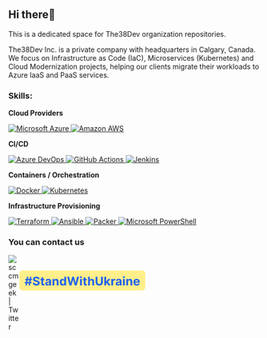 ## Hi there👋

This is a dedicated space for The38Dev organization repositories. 

The38Dev Inc. is a private company with headquarters in Calgary, Canada. We focus on Infrastructure as Code (IaC), Microservices (Kubernetes) and Cloud Modernization projects, helping our clients migrate their workloads to Azure IaaS and PaaS services.

### Skills: 

<p align="left">
<strong>Cloud Providers</strong> <p>

  <a href="https://portal.azure.com" target="_blank">
    <img src="https://img.shields.io/badge/microsoft%20azure-0089D6?style=for-the-badge&logo=microsoft-azure&logoColor=white" alt="Microsoft Azure">
  </a>

  <a href="https://aws.amazon.com/" target="_blank">
    <img src="https://img.shields.io/badge/Amazon_AWS-FF9900?style=for-the-badge&logo=amazonaws&logoColor=white" alt="Amazon AWS">
  </a>
</p>

<p align="left">
<strong>CI/CD</strong> <p>

  <a href="https://dev.azure.com" target="_blank">
    <img src="https://img.shields.io/badge/Azure_DevOps-0078D7?style=for-the-badge&logo=azure-devops&logoColor=white" alt="Azure DevOps">
  </a>
  
  <a href="https://github.com/features/actions" target="_blank">
    <img src="https://img.shields.io/badge/GitHub_Actions-2088FF?style=for-the-badge&logo=github-actions&logoColor=white" alt="GitHub Actions"> 
  </a>
  
  <a href="https://www.jenkins.io" target="_blank">
    <img src="https://img.shields.io/badge/Jenkins-D24939?style=for-the-badge&logo=Jenkins&logoColor=white" alt="Jenkins">
  </a>
</p>

<p align="left">
<strong>Containers / Orchestration</strong> <p>

  <a href="https://www.docker.com" target="_blank">
    <img src="https://img.shields.io/badge/Docker-2CA5E0?style=for-the-badge&logo=docker&logoColor=white" alt="Docker">
  </a>
  
  <a href="https://kubernetes.io" target="_blank">
    <img src="https://img.shields.io/badge/kubernetes-326ce5.svg?&style=for-the-badge&logo=kubernetes&logoColor=white" alt="Kubernetes">
  </a>
</p>

<p align="left">
<strong>Infrastructure Provisioning</strong> <p>

   <a href="https://www.terraform.io" target="_blank">
    <img src="https://img.shields.io/badge/Terraform-7B42BC?style=for-the-badge&logo=terraform&logoColor=white" alt="Terraform">
  </a>

  <a href="https://www.ansible.com" target="_blank">
    <img src="https://img.shields.io/badge/Ansible-EE0000?style=for-the-badge&logo=ansible&logoColor=white" alt="Ansible">
  </a>
  
  <a href="https://www.packer.io" target="_blank">
    <img src="https://img.shields.io/static/v1?style=for-the-badge&message=Packer&color=02A8EF&logo=Packer&logoColor=FFFFFF&label=" alt="Packer">
  </a>

  <a href="https://docs.microsoft.com/en-us/powershell" target="_blank">
    <img src="https://img.shields.io/badge/powershell-5391FE?style=for-the-badge&logo=powershell&logoColor=white" alt="Microsoft PowerShell">
  </a>
</p>

### You can contact us

[<img align="left" alt="sccmgeek | Twitter" width="22" src="https://cdn.jsdelivr.net/npm/simple-icons@v3/icons/twitter.svg" />][twitter]<br/>

[![StandWithUkraine](https://raw.githubusercontent.com/vshymanskyy/StandWithUkraine/main/badges/StandWithUkraine.svg)](https://github.com/vshymanskyy/StandWithUkraine/blob/main/docs/README.md)

[twitter]: https://twitter.com/sccmgeek
[terraform]: https://www.terraform.io
[azuredevops]: https://dev.azure.com
[jenkins]: https://www.jenkins.io
[powershell]: https://docs.microsoft.com/en-us/powershell
[docker]: https://www.docker.com
[icons]: https://github.com/alexandresanlim/Badges4-README.md-Profile
